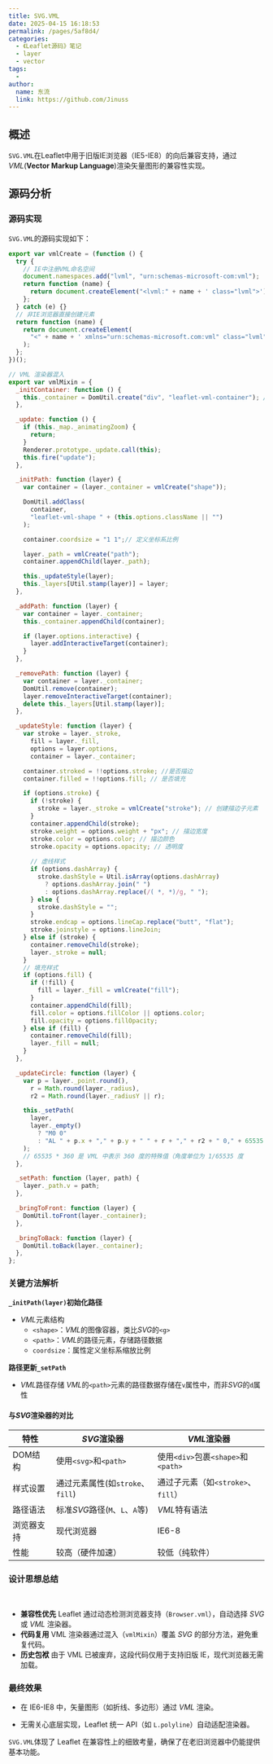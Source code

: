 ```yaml
---
title: SVG.VML
date: 2025-04-15 16:18:53
permalink: /pages/5af8d4/
categories:
  - 《Leaflet源码》笔记
  - layer
  - vector
tags:
  -
author:
  name: 东流
  link: https://github.com/Jinuss
---
```


## 概述

`SVG.VML`在Leaflet中用于旧版IE浏览器（IE5-IE8）的向后兼容支持，通过*VML*(**Vector Markup Language**)渲染矢量图形的兼容性实现。

## 源码分析

### 源码实现

`SVG.VML`的源码实现如下：
```js
export var vmlCreate = (function () {
  try {
    // IE中注册VML命名空间
    document.namespaces.add("lvml", "urn:schemas-microsoft-com:vml");
    return function (name) {
      return document.createElement("<lvml:" + name + ' class="lvml">');
    };
  } catch (e) {}
  // 非IE浏览器直接创建元素
  return function (name) {
    return document.createElement(
      "<" + name + ' xmlns="urn:schemas-microsoft.com:vml" class="lvml">'
    );
  };
})();

// VML 渲染器混入
export var vmlMixin = {
  _initContainer: function () {
    this._container = DomUtil.create("div", "leaflet-vml-container"); // 创建根容器
  },

  _update: function () {
    if (this._map._animatingZoom) {
      return;
    }
    Renderer.prototype._update.call(this);
    this.fire("update");
  },

  _initPath: function (layer) {
    var container = (layer._container = vmlCreate("shape"));

    DomUtil.addClass(
      container,
      "leaflet-vml-shape " + (this.options.className || "")
    );

    container.coordsize = "1 1";// 定义坐标系比例

    layer._path = vmlCreate("path");
    container.appendChild(layer._path);

    this._updateStyle(layer);
    this._layers[Util.stamp(layer)] = layer;
  },

  _addPath: function (layer) {
    var container = layer._container;
    this._container.appendChild(container);

    if (layer.options.interactive) {
      layer.addInteractiveTarget(container);
    }
  },

  _removePath: function (layer) {
    var container = layer._container;
    DomUtil.remove(container);
    layer.removeInteractiveTarget(container);
    delete this._layers[Util.stamp(layer)];
  },

  _updateStyle: function (layer) {
    var stroke = layer._stroke,
      fill = layer._fill,
      options = layer.options,
      container = layer._container;

    container.stroked = !!options.stroke; //是否描边
    container.filled = !!options.fill; // 是否填充

    if (options.stroke) {
      if (!stroke) {
        stroke = layer._stroke = vmlCreate("stroke"); // 创建描边子元素
      }
      container.appendChild(stroke);
      stroke.weight = options.weight + "px"; // 描边宽度
      stroke.color = options.color; // 描边颜色
      stroke.opacity = options.opacity; // 透明度
      
      // 虚线样式
      if (options.dashArray) {
        stroke.dashStyle = Util.isArray(options.dashArray)
          ? options.dashArray.join(" ")
          : options.dashArray.replace(/( *, *)/g, " ");
      } else {
        stroke.dashStyle = "";
      }
      stroke.endcap = options.lineCap.replace("butt", "flat");
      stroke.joinstyle = options.lineJoin;
    } else if (stroke) {
      container.removeChild(stroke);
      layer._stroke = null;
    }
    // 填充样式
    if (options.fill) {
      if (!fill) {
        fill = layer._fill = vmlCreate("fill");
      }
      container.appendChild(fill);
      fill.color = options.fillColor || options.color;
      fill.opacity = options.fillOpacity;
    } else if (fill) {
      container.removeChild(fill);
      layer._fill = null;
    }
  },

  _updateCircle: function (layer) {
    var p = layer._point.round(),
      r = Math.round(layer._radius),
      r2 = Math.round(layer._radiusY || r);

    this._setPath(
      layer,
      layer._empty()
        ? "M0 0"
        : "AL " + p.x + "," + p.y + " " + r + "," + r2 + " 0," + 65535 * 360
    );
    // 65535 * 360 是 VML 中表示 360 度的特殊值（角度单位为 1/65535 度
  },

  _setPath: function (layer, path) {
    layer._path.v = path;
  },

  _bringToFront: function (layer) {
    DomUtil.toFront(layer._container);
  },

  _bringToBack: function (layer) {
    DomUtil.toBack(layer._container);
  },
};
```
### 关键方法解析

**`_initPath(layer)`初始化路径**

- *VML*元素结构
  - `<shape>`：*VML*的图像容器，类比*SVG*的`<g>`
  - `<path>`：*VML*的路径元素，存储路径数据
  - `coordsize`：属性定义坐标系缩放比例

**路径更新`_setPath`**

- *VML*路径存储
  *VML*的`<path>`元素的路径数据存储在`v`属性中，而非*SVG*的`d`属性

#### 与*SVG*渲染器的对比

| 特性       | *SVG*渲染器                      | *VML*渲染器                        |
| ---------- | -------------------------------- | ---------------------------------- |
| DOM结构    | 使用`<svg>`和`<path>`            | 使用`<div>`包裹`<shape>`和`<path>` |
| 样式设置   | 通过元素属性(如`stroke`、`fill`) | 通过子元素（如`<stroke>`、`fill`） |
| 路径语法   | 标准*SVG*路径(`M`、`L`、`A`等)   | *VML*特有语法                      |
| 浏览器支持 | 现代浏览器                       | IE6-8                              |
| 性能       | 较高（硬件加速）                 | 较低（纯软件）                     |

### 设计思想总结​​
​​
- **兼容性优先​**​
  Leaflet 通过动态检测浏览器支持（`Browser.vml`），自动选择 *SVG* 或 *VML* 渲染器。
​
- **​代码复用**​​
  VML 渲染器通过混入（`vmlMixin`）覆盖 *SVG* 的部分方法，避免重复代码。
​​
- **历史包袱​**​
  由于 VML 已被废弃，这段代码仅用于支持旧版 IE，现代浏览器无需加载。
​​
### 最终效果​​

- 在 IE6-IE8 中，矢量图形（如折线、多边形）通过 *VML* 渲染。

- 无需关心底层实现，Leaflet 统一 API（如 `L.polyline`）自动适配渲染器。

`SVG.VML`体现了 Leaflet 在兼容性上的细致考量，确保了在老旧浏览器中仍能提供基本功能。